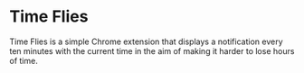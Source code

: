 Time Flies
==========

Time Flies is a simple Chrome extension that displays a notification every ten
minutes with the current time in the aim of making it harder to lose hours of
time.
